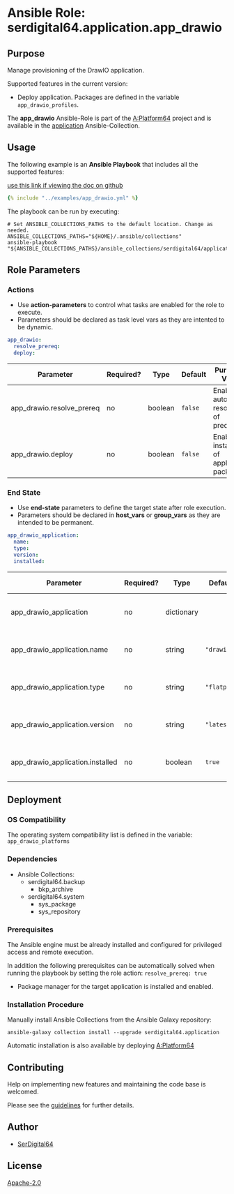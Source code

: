 # Ansible Role: serdigital64.application.app_drawio

## Purpose

Manage provisioning of the DrawIO application.

Supported features in the current version:

- Deploy application. Packages are defined in the variable `app_drawio_profiles`.

The **app_drawio** Ansible-Role is part of the [A:Platform64](https://github.com/aplatform64/aplatform64) project and is available in the [application](https://aplatform64.readthedocs.io/en/latest/collections/application) Ansible-Collection.

## Usage

The following example is an **Ansible Playbook** that includes all the supported features:

[use this link if viewing the doc on github](https://github.com/aplatform64/application/blob/main/playbooks/app_drawio.yml)

```yaml
{% include "../examples/app_drawio.yml" %}
```

The playbook can be run by executing:

```shell
# Set ANSIBLE_COLLECTIONS_PATHS to the default location. Change as needed.
ANSIBLE_COLLECTIONS_PATHS="${HOME}/.ansible/collections"
ansible-playbook "${ANSIBLE_COLLECTIONS_PATHS}/ansible_collections/serdigital64/application/playbooks/app_drawio.yml"
```

## Role Parameters

### Actions

- Use **action-parameters** to control what tasks are enabled for the role to execute.
- Parameters should be declared as task level vars as they are intented to be dynamic.

```yaml
app_drawio:
  resolve_prereq:
  deploy:
```

| Parameter                 | Required? | Type    | Default | Purpose / Value                             |
| ------------------------- | --------- | ------- | ------- | ------------------------------------------- |
| app_drawio.resolve_prereq | no        | boolean | `false` | Enable automatic resolution of prequisites  |
| app_drawio.deploy         | no        | boolean | `false` | Enable installation of application packages |

### End State

- Use **end-state** parameters to define the target state after role execution.
- Parameters should be declared in **host_vars** or **group_vars** as they are intended to be permanent.

```yaml
app_drawio_application:
  name:
  type:
  version:
  installed:
```

| Parameter                        | Required? | Type       | Default     | Purpose / Value                    |
| -------------------------------- | --------- | ---------- | ----------- | ---------------------------------- |
| app_drawio_application           | no        | dictionary |             | Set application package end state  |
| app_drawio_application.name      | no        | string     | `"drawio"`  | Select application package name    |
| app_drawio_application.type      | no        | string     | `"flatpak"` | Select application package type    |
| app_drawio_application.version   | no        | string     | `"latest"`  | Select application package version |
| app_drawio_application.installed | no        | boolean    | `true`      | Set application package end state  |

## Deployment

### OS Compatibility

The operating system compatibility list is defined in the variable: `app_drawio_platforms`

### Dependencies

- Ansible Collections:
  - serdigital64.backup
    - bkp_archive
  - serdigital64.system
    - sys_package
    - sys_repository

### Prerequisites

The Ansible engine must be already installed and configured for privileged access and remote execution.

In addition the following prerequisites can be automatically solved when running the playbook by setting the role action: `resolve_prereq: true`

- Package manager for the target application is installed and enabled.

### Installation Procedure

Manually install Ansible Collections from the Ansible Galaxy repository:

```shell
ansible-galaxy collection install --upgrade serdigital64.application
```

Automatic installation is also available by deploying [A:Platform64](https://aplatform64.readthedocs.io/en/latest/#deployment)

## Contributing

Help on implementing new features and maintaining the code base is welcomed.

Please see the [guidelines](https://aplatform64.readthedocs.io/en/latest/contributing/CONTRIBUTING) for further details.

## Author

- [SerDigital64](https://serdigital64.github.io/)

## License

[Apache-2.0](https://www.apache.org/licenses/LICENSE-2.0.txt)
